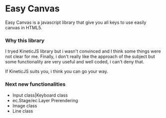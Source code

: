# Easy Canvas

Easy Canvas is a javascript library that give you all keys to use easily canvas in HTML5.

### Why this library

I tryed KineticJS library but i wasn't convinced and I think some things were not clear for me.
Finally, i don't really like the approach of the subject but some functionality are very useful and well coded, i can't deny that.

If KineticJS suits you, i think you can go your way.

### Next new functionalities
* Input class|Keyboard class
* ec.Stage/ec.Layer Prerendering
* Image class
* Line class